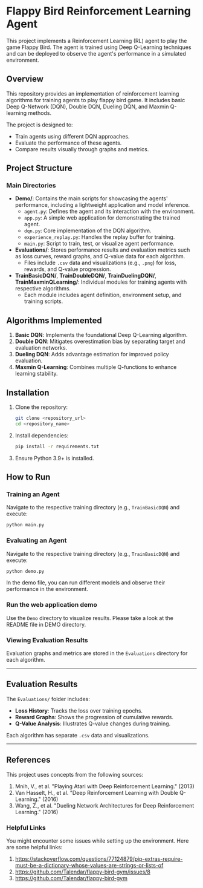 # Flappy Bird Reinforcement Learning Agent

This project implements a Reinforcement Learning (RL) agent to play the game Flappy Bird. The agent is trained using Deep Q-Learning techniques and can be deployed to observe the agent's performance in a simulated environment.



## Overview

This repository provides an implementation of reinforcement learning algorithms for training agents to play flappy bird game. It includes basic Deep Q-Network (DQN), Double DQN, Dueling DQN, and Maxmin Q-learning methods.

The project is designed to:
- Train agents using different DQN approaches.
- Evaluate the performance of these agents.
- Compare results visually through graphs and metrics.



## Project Structure

### Main Directories
- **Demo/**: Contains the main scripts for showcasing the agents' performance, including a lightweight application and model inference.
  - `agent.py`: Defines the agent and its interaction with the environment.
  - `app.py`: A simple web application for demonstrating the trained agent.
  - `dqn.py`: Core implementation of the DQN algorithm.
  - `experience_replay.py`: Handles the replay buffer for training.
  - `main.py`: Script to train, test, or visualize agent performance.
- **Evaluations/**: Stores performance results and evaluation metrics such as loss curves, reward graphs, and Q-value data for each algorithm.
  - Files include `.csv` data and visualizations (e.g., `.png`) for loss, rewards, and Q-value progression.
- **TrainBasicDQN/**, **TrainDoubleDQN/**, **TrainDuelingDQN/**, **TrainMaxminQLearning/**: Individual modules for training agents with respective algorithms.
  - Each module includes agent definition, environment setup, and training scripts.



## Algorithms Implemented

1. **Basic DQN**: Implements the foundational Deep Q-Learning algorithm.
2. **Double DQN**: Mitigates overestimation bias by separating target and evaluation networks.
3. **Dueling DQN**: Adds advantage estimation for improved policy evaluation.
4. **Maxmin Q-Learning**: Combines multiple Q-functions to enhance learning stability.



## Installation

1. Clone the repository:
   ```bash
   git clone <repository_url>
   cd <repository_name>
   ```

2. Install dependencies:
   ```bash
   pip install -r requirements.txt
   ```

3. Ensure Python 3.9+ is installed.



## How to Run

### Training an Agent
Navigate to the respective training directory (e.g., `TrainBasicDQN`) and execute:
```bash
python main.py
```



### Evaluating an Agent

Navigate to the respective training directory (e.g., `TrainBasicDQN`) and execute:

```bash
python demo.py
```

In the demo file, you can run different models and observe their performance in the environment.



### Run the web application demo

Use the `Demo` directory to visualize results. Please take a look at the README file in DEMO directory.



### Viewing Evaluation Results
Evaluation graphs and metrics are stored in the `Evaluations` directory for each algorithm.

---

## Evaluation Results

The `Evaluations/` folder includes:
- **Loss History**: Tracks the loss over training epochs.
- **Reward Graphs**: Shows the progression of cumulative rewards.
- **Q-Value Analysis**: Illustrates Q-value changes during training.

Each algorithm has separate `.csv` data and visualizations.

---

## References

This project uses concepts from the following sources:
1. Mnih, V., et al. "Playing Atari with Deep Reinforcement Learning." (2013)
2. Van Hasselt, H., et al. "Deep Reinforcement Learning with Double Q-Learning." (2016)
3. Wang, Z., et al. "Dueling Network Architectures for Deep Reinforcement Learning." (2016)



### Helpful Links

You might encounter some issues while setting up the environment. Here are some helpful links:

1. https://stackoverflow.com/questions/77124879/pip-extras-require-must-be-a-dictionary-whose-values-are-strings-or-lists-of
2. https://github.com/Talendar/flappy-bird-gym/issues/8
3. https://github.com/Talendar/flappy-bird-gym
